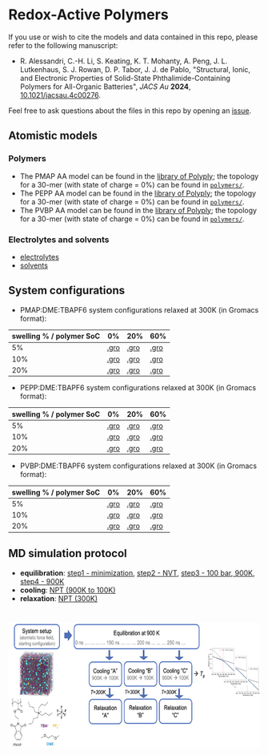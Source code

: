 # Redox-Active Polymers

If you use or wish to cite the models and data contained in this repo,
please refer to the following manuscript:

- R. Alessandri, C.-H. Li, S. Keating, K. T. Mohanty, A. Peng, J. L. Lutkenhaus, S. J. Rowan, D. P. Tabor, J. J. de Pablo,
  "Structural, Ionic, and Electronic Properties of Solid-State Phthalimide-Containing Polymers for All-Organic Batteries",
  *JACS Au* **2024**, [10.1021/jacsau.4c00276](https://doi.org/10.1021/jacsau.4c00276).

Feel free to ask questions about the files in this repo by opening an [issue](https://github.com/ricalessandri/redox-active-polymers/issues).


## Atomistic models

### Polymers

- The PMAP AA model can be found in the [library of Polyply](https://github.com/marrink-lab/polyply_1.0/blob/master/LIBRARY.md);
  the topology for a 30-mer (with state of charge = 0%) can be found in [`polymers/`](./polymers).
- The PEPP AA model can be found in the [library of Polyply](https://github.com/marrink-lab/polyply_1.0/blob/master/LIBRARY.md);
  the topology for a 30-mer (with state of charge = 0%) can be found in [`polymers/`](./polymers).
- The PVBP AA model can be found in the [library of Polyply](https://github.com/marrink-lab/polyply_1.0/blob/master/LIBRARY.md);
  the topology for a 30-mer (with state of charge = 0%) can be found in [`polymers/`](./polymers).

### Electrolytes and solvents

- [electrolytes](./electrolytes)
- [solvents](./solvents)


## System configurations

- PMAP:DME:TBAPF6 system configurations relaxed at 300K (in Gromacs format):

| swelling % / polymer SoC |                0% |               20% |               60% |
|--------------------------|-------------------|-------------------|-------------------|
|  5%                      | [.gro][PMAP05000] | [.gro][PMAP05020] | [.gro][PMAP05060] |
| 10%                      | [.gro][PMAP10000] | [.gro][PMAP10020] | [.gro][PMAP10060] |
| 20%                      | [.gro][PMAP20000] | [.gro][PMAP20020] | [.gro][PMAP20060] |

- PEPP:DME:TBAPF6 system configurations relaxed at 300K (in Gromacs format):

| swelling % / polymer SoC |                0% |               20% |               60% |
|--------------------------|-------------------|-------------------|-------------------|
|  5%                      | [.gro][PEPP05000] | [.gro][PEPP05020] | [.gro][PEPP05060] |
| 10%                      | [.gro][PEPP10000] | [.gro][PEPP10020] | [.gro][PEPP10060] |
| 20%                      | [.gro][PEPP20000] | [.gro][PEPP20020] | [.gro][PEPP20060] |

- PVBP:DME:TBAPF6 system configurations relaxed at 300K (in Gromacs format):

| swelling % / polymer SoC |                0% |               20% |               60% |
|--------------------------|-------------------|-------------------|-------------------|
|  5%                      | [.gro][PVBP05000] | [.gro][PVBP05020] | [.gro][PVBP05060] |
| 10%                      | [.gro][PVBP10000] | [.gro][PVBP10020] | [.gro][PVBP10060] |
| 20%                      | [.gro][PVBP20000] | [.gro][PVBP20020] | [.gro][PVBP20060] |


## MD simulation protocol

- **equilibration**: [step1 - minimization](./MD_settings/eq_step1_min.mdp), [step2 - NVT](./MD_settings/eq_step2_NVT.mdp), [step3 - 100 bar, 900K](./MD_settings/eq_step3_NPT_highP.mdp), [step4 - 900K](./MD_settings/eq_step4_NPT_highT.mdp) 
- **cooling**: [NPT (900K to 100K)](./MD_settings/cool_NPT.mdp) 
- **relaxation**: [NPT (300K)](./MD_settings/relax_NPT.mdp) 

<h1 align="center">
  <div>
    <a href="https://github.com/ricalessandri/redox-active-polymers" target="_blank">
      <img src="docs/assets/MD_protocol.png" alt="MD" height="250">
    </a>
  </div>
</h1>




[PMAP05000]: https://github.com/ricalessandri/redox-active-polymers/tree/main/configurations/PMAP000charge_DME_TBAPF6_05percent/relax-30mer-300K-D/1-relax-100ns-whole.gro
[PMAP05020]: https://github.com/ricalessandri/redox-active-polymers/tree/main/configurations/PMAP020charge_DME_TBAPF6_05percent/relax-30mer-300K-D/1-relax-100ns-whole.gro
[PMAP05060]: https://github.com/ricalessandri/redox-active-polymers/tree/main/configurations/PMAP060charge_DME_TBAPF6_05percent/relax-30mer-300K-D/1-relax-100ns-whole.gro
[PMAP10000]: https://github.com/ricalessandri/redox-active-polymers/tree/main/configurations/PMAP000charge_DME_TBAPF6_10percent/relax-30mer-300K-D/1-relax-100ns-whole.gro
[PMAP10020]: https://github.com/ricalessandri/redox-active-polymers/tree/main/configurations/PMAP020charge_DME_TBAPF6_10percent/relax-30mer-300K-D/1-relax-100ns-whole.gro
[PMAP10060]: https://github.com/ricalessandri/redox-active-polymers/tree/main/configurations/PMAP060charge_DME_TBAPF6_10percent/relax-30mer-300K-D/1-relax-100ns-whole.gro
[PMAP20000]: https://github.com/ricalessandri/redox-active-polymers/tree/main/configurations/PMAP000charge_DME_TBAPF6_20percent/relax-30mer-300K-D/1-relax-100ns-whole.gro
[PMAP20020]: https://github.com/ricalessandri/redox-active-polymers/tree/main/configurations/PMAP020charge_DME_TBAPF6_20percent/relax-30mer-300K-D/1-relax-100ns-whole.gro
[PMAP20060]: https://github.com/ricalessandri/redox-active-polymers/tree/main/configurations/PMAP060charge_DME_TBAPF6_20percent/relax-30mer-300K-D/1-relax-100ns-whole.gro
[PEPP05000]: https://github.com/ricalessandri/redox-active-polymers/tree/main/configurations/PEPP000charge_DME_TBAPF6_05percent/relax-30mer-300K-D/1-relax-100ns-whole.gro
[PEPP05020]: https://github.com/ricalessandri/redox-active-polymers/tree/main/configurations/PEPP020charge_DME_TBAPF6_05percent/relax-30mer-300K-D/1-relax-100ns-whole.gro
[PEPP05060]: https://github.com/ricalessandri/redox-active-polymers/tree/main/configurations/PEPP060charge_DME_TBAPF6_05percent/relax-30mer-300K-D/1-relax-100ns-whole.gro
[PEPP10000]: https://github.com/ricalessandri/redox-active-polymers/tree/main/configurations/PEPP000charge_DME_TBAPF6_10percent/relax-30mer-300K-D/1-relax-100ns-whole.gro
[PEPP10020]: https://github.com/ricalessandri/redox-active-polymers/tree/main/configurations/PEPP020charge_DME_TBAPF6_10percent/relax-30mer-300K-D/1-relax-100ns-whole.gro
[PEPP10060]: https://github.com/ricalessandri/redox-active-polymers/tree/main/configurations/PEPP060charge_DME_TBAPF6_10percent/relax-30mer-300K-D/1-relax-100ns-whole.gro
[PEPP20000]: https://github.com/ricalessandri/redox-active-polymers/tree/main/configurations/PEPP000charge_DME_TBAPF6_20percent/relax-30mer-300K-D/1-relax-100ns-whole.gro
[PEPP20020]: https://github.com/ricalessandri/redox-active-polymers/tree/main/configurations/PEPP020charge_DME_TBAPF6_20percent/relax-30mer-300K-D/1-relax-100ns-whole.gro
[PEPP20060]: https://github.com/ricalessandri/redox-active-polymers/tree/main/configurations/PEPP060charge_DME_TBAPF6_20percent/relax-30mer-300K-D/1-relax-100ns-whole.gro
[PVBP05000]: https://github.com/ricalessandri/redox-active-polymers/tree/main/configurations/PVBP000charge_DME_TBAPF6_05percent/relax-30mer-300K-D/1-relax-100ns-whole.gro
[PVBP05020]: https://github.com/ricalessandri/redox-active-polymers/tree/main/configurations/PVBP020charge_DME_TBAPF6_05percent/relax-30mer-300K-D/1-relax-100ns-whole.gro
[PVBP05060]: https://github.com/ricalessandri/redox-active-polymers/tree/main/configurations/PVBP060charge_DME_TBAPF6_05percent/relax-30mer-300K-D/1-relax-100ns-whole.gro
[PVBP10000]: https://github.com/ricalessandri/redox-active-polymers/tree/main/configurations/PVBP000charge_DME_TBAPF6_10percent/relax-30mer-300K-D/1-relax-100ns-whole.gro
[PVBP10020]: https://github.com/ricalessandri/redox-active-polymers/tree/main/configurations/PVBP020charge_DME_TBAPF6_10percent/relax-30mer-300K-D/1-relax-100ns-whole.gro
[PVBP10060]: https://github.com/ricalessandri/redox-active-polymers/tree/main/configurations/PVBP060charge_DME_TBAPF6_10percent/relax-30mer-300K-D/1-relax-100ns-whole.gro
[PVBP20000]: https://github.com/ricalessandri/redox-active-polymers/tree/main/configurations/PVBP000charge_DME_TBAPF6_20percent/relax-30mer-300K-D/1-relax-100ns-whole.gro
[PVBP20020]: https://github.com/ricalessandri/redox-active-polymers/tree/main/configurations/PVBP020charge_DME_TBAPF6_20percent/relax-30mer-300K-D/1-relax-100ns-whole.gro
[PVBP20060]: https://github.com/ricalessandri/redox-active-polymers/tree/main/configurations/PVBP060charge_DME_TBAPF6_20percent/relax-30mer-300K-D/1-relax-100ns-whole.gro

